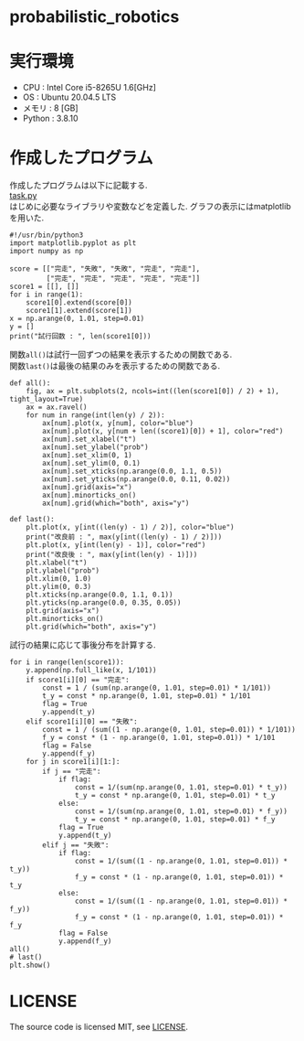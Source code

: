 # probabilistic_robotics
# 実行環境
* CPU : Intel Core i5-8265U 1.6[GHz]
* OS : Ubuntu 20.04.5 LTS  
* メモリ : 8 [GB]
* Python : 3.8.10
# 作成したプログラム
作成したプログラムは以下に記載する.  
[task.py](https://github.com/kazukishirasu/probrobotics_task/blob/master/task.py)  
はじめに必要なライブラリや変数などを定義した. グラフの表示にはmatplotlibを用いた.
```
#!/usr/bin/python3
import matplotlib.pyplot as plt
import numpy as np

score = [["完走", "失敗", "失敗", "完走", "完走"],
         ["完走", "完走", "完走", "完走", "完走"]]
score1 = [[], []]
for i in range(1):
    score1[0].extend(score[0])
    score1[1].extend(score[1])
x = np.arange(0, 1.01, step=0.01)
y = []
print("試行回数 : ", len(score1[0]))
```
関数```all()```は試行一回ずつの結果を表示するための関数である.  
関数```last()```は最後の結果のみを表示するための関数である.  
```
def all():
    fig, ax = plt.subplots(2, ncols=int((len(score1[0]) / 2) + 1), tight_layout=True)
    ax = ax.ravel()
    for num in range(int(len(y) / 2)):
        ax[num].plot(x, y[num], color="blue")
        ax[num].plot(x, y[num + len((score1)[0]) + 1], color="red")
        ax[num].set_xlabel("t")
        ax[num].set_ylabel("prob")
        ax[num].set_xlim(0, 1)
        ax[num].set_ylim(0, 0.1)
        ax[num].set_xticks(np.arange(0.0, 1.1, 0.5))
        ax[num].set_yticks(np.arange(0.0, 0.11, 0.02))
        ax[num].grid(axis="x")
        ax[num].minorticks_on()
        ax[num].grid(which="both", axis="y")
        
def last():
    plt.plot(x, y[int((len(y) - 1) / 2)], color="blue")
    print("改良前 : ", max(y[int((len(y) - 1) / 2)]))
    plt.plot(x, y[int(len(y) - 1)], color="red")
    print("改良後 : ", max(y[int(len(y) - 1)]))
    plt.xlabel("t")
    plt.ylabel("prob")
    plt.xlim(0, 1.0)
    plt.ylim(0, 0.3)
    plt.xticks(np.arange(0.0, 1.1, 0.1))
    plt.yticks(np.arange(0.0, 0.35, 0.05))
    plt.grid(axis="x")
    plt.minorticks_on()
    plt.grid(which="both", axis="y")
```
試行の結果に応じて事後分布を計算する.  
```
for i in range(len(score1)):
    y.append(np.full_like(x, 1/101))
    if score1[i][0] == "完走":
        const = 1 / (sum(np.arange(0, 1.01, step=0.01) * 1/101))
        t_y = const * np.arange(0, 1.01, step=0.01) * 1/101
        flag = True
        y.append(t_y)
    elif score1[i][0] == "失敗":
        const = 1 / (sum((1 - np.arange(0, 1.01, step=0.01)) * 1/101))
        f_y = const * (1 - np.arange(0, 1.01, step=0.01)) * 1/101
        flag = False
        y.append(f_y)
    for j in score1[i][1:]:
        if j == "完走":
            if flag:
                const = 1/(sum(np.arange(0, 1.01, step=0.01) * t_y))
                t_y = const * np.arange(0, 1.01, step=0.01) * t_y
            else:
                const = 1/(sum(np.arange(0, 1.01, step=0.01) * f_y))
                t_y = const * np.arange(0, 1.01, step=0.01) * f_y
            flag = True
            y.append(t_y)
        elif j == "失敗":
            if flag:
                const = 1/(sum((1 - np.arange(0, 1.01, step=0.01)) * t_y))
                f_y = const * (1 - np.arange(0, 1.01, step=0.01)) * t_y
            else:
                const = 1/(sum((1 - np.arange(0, 1.01, step=0.01)) * f_y))
                f_y = const * (1 - np.arange(0, 1.01, step=0.01)) * f_y
            flag = False
            y.append(f_y)
all()
# last()
plt.show()
```
# LICENSE
The source code is licensed MIT, see [LICENSE](https://github.com/kazukishirasu/probrobotics_task/blob/master/LICENSE).
